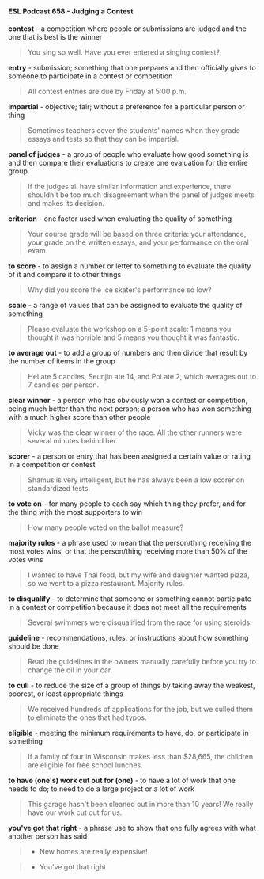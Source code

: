 #### ESL Podcast 658 - Judging a Contest

**contest** - a competition where people or submissions are judged and the one
that is best is the winner

> You sing so well. Have you ever entered a singing contest?

**entry** - submission; something that one prepares and then officially gives to
someone to participate in a contest or competition

> All contest entries are due by Friday at 5:00 p.m.

**impartial** - objective; fair; without a preference for a particular person or thing

> Sometimes teachers cover the students' names when they grade essays and
tests so that they can be impartial.

**panel of judges** - a group of people who evaluate how good something is and
then compare their evaluations to create one evaluation for the entire group

> If the judges all have similar information and experience, there shouldn't be too
much disagreement when the panel of judges meets and makes its decision.

**criterion** - one factor used when evaluating the quality of something

> Your course grade will be based on three criteria: your attendance, your grade
on the written essays, and your performance on the oral exam.

**to score** - to assign a number or letter to something to evaluate the quality of it
and compare it to other things

> Why did you score the ice skater's performance so low?

**scale** - a range of values that can be assigned to evaluate the quality of
something

> Please evaluate the workshop on a 5-point scale: 1 means you thought it was
horrible and 5 means you thought it was fantastic.

**to average out** - to add a group of numbers and then divide that result by the
number of items in the group

> Hei ate 5 candies, Seunjin ate 14, and Poi ate 2, which averages out to 7
candies per person.

**clear winner** - a person who has obviously won a contest or competition, being
much better than the next person; a person who has won something with a much
higher score than other people

> Vicky was the clear winner of the race. All the other runners were several
minutes behind her.

**scorer** - a person or entry that has been assigned a certain value or rating in a
competition or contest

> Shamus is very intelligent, but he has always been a low scorer on
standardized tests.

**to vote on** - for many people to each say which thing they prefer, and for the
thing with the most supporters to win

> How many people voted on the ballot measure?

**majority rules** - a phrase used to mean that the person/thing receiving the most
votes wins, or that the person/thing receiving more than 50% of the votes wins

> I wanted to have Thai food, but my wife and daughter wanted pizza, so we went
to a pizza restaurant. Majority rules.

**to disqualify** - to determine that someone or something cannot participate in a
contest or competition because it does not meet all the requirements

> Several swimmers were disqualified from the race for using steroids.

**guideline** - recommendations, rules, or instructions about how something should
be done

> Read the guidelines in the owners manually carefully before you try to change
the oil in your car.

**to cull** - to reduce the size of a group of things by taking away the weakest,
poorest, or least appropriate things

> We received hundreds of applications for the job, but we culled them to
eliminate the ones that had typos.

**eligible** - meeting the minimum requirements to have, do, or participate in
something

> If a family of four in Wisconsin makes less than $28,665, the children are
eligible for free school lunches.

**to have (one's) work cut out for (one)** - to have a lot of work that one needs to
do; to need to do a large project or a lot of work

> This garage hasn't been cleaned out in more than 10 years! We really have our
work cut out for us.

**you've got that right** - a phrase use to show that one fully agrees with what
another person has said

> - New homes are really expensive!

> - You've got that right.

